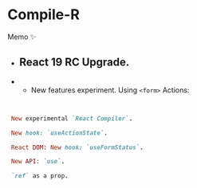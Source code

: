 
# Compile-R

Memo ✨

- ## React 19 RC Upgrade. 

- - New features experiment. Using `<form>` Actions:


```ruby


 New experimental `React Compiler`.

 New hook: `useActionState`.

 React DOM: New hook: `useFormStatus`.

 New API: `use`.

 `ref` as a prop.


```
